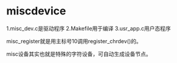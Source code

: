 miscdevice
==============
1.misc_dev.c是驱动程序
2.Makefile用于编译
3.usr_app.c用户态程序


misc_register就是用主标号10调用register_chrdev()的。

misc设备其实也就是特殊的字符设备，可自动生成设备节点。
